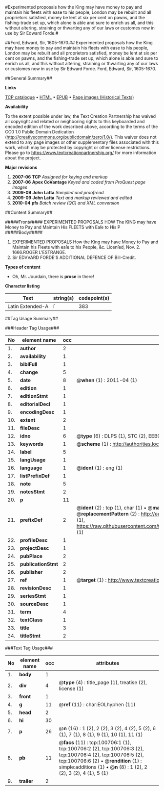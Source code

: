 #Experimented proposals how the King may have money to pay and maintain his fleets with ease to his people, London may be rebuilt and all proprietors satisfied, money be lent at six per cent on pawns, and the fishing-trade set up, which alone is able and sure to enrich us all, and this without altering, straining or thwarting any of our laws or customes now in use by Sir Edward Forde.#

##Ford, Edward, Sir, 1605-1670.##
Experimented proposals how the King may have money to pay and maintain his fleets with ease to his people, London may be rebuilt and all proprietors satisfied, money be lent at six per cent on pawns, and the fishing-trade set up, which alone is able and sure to enrich us all, and this without altering, straining or thwarting any of our laws or customes now in use by Sir Edward Forde.
Ford, Edward, Sir, 1605-1670.

##General Summary##

**Links**

[TCP catalogue](http://www.ota.ox.ac.uk/tcp/)  • 
[HTML](http://tei.it.ox.ac.uk/tcp/Texts-HTML/free/A39/A39938.html)  • 
[EPUB](http://tei.it.ox.ac.uk/tcp/Texts-EPUB/free/A39/A39938.epub) • 
[Page images (Historical Texts)](https://historicaltexts.jisc.ac.uk/eebo-13593674e)

**Availability**

To the extent possible under law, the Text Creation Partnership has waived all copyright and related or neighboring rights to this keyboarded and encoded edition of the work described above, according to the terms of the CC0 1.0 Public Domain Dedication (http://creativecommons.org/publicdomain/zero/1.0/). This waiver does not extend to any page images or other supplementary files associated with this work, which may be protected by copyright or other license restrictions. Please go to https://www.textcreationpartnership.org/ for more information about the project.

**Major revisions**

1. __2007-06__ __TCP__ *Assigned for keying and markup*
1. __2007-06__ __Apex CoVantage__ *Keyed and coded from ProQuest page images*
1. __2009-09__ __John Latta__ *Sampled and proofread*
1. __2009-09__ __John Latta__ *Text and markup reviewed and edited*
1. __2010-04__ __pfs__ *Batch review (QC) and XML conversion*

##Content Summary##

#####Front#####
EXPERIMENTED PROPOSALS HOW The KING may have Money to Pay and Maintain His FLEETS with Eaſe to His P
#####Body#####

1. EXPERIMENTED PROPOSALS How the King may have Money to Pay and Maintain his Fleets with eaſe to his People, &c.
Licenſed, Nov. 2. 1666.ROGER L'ESTRANGE.
1. Sir EDVVARD FORDE'S ADDITIONAL DEFENCE OF Bill-Credit.

**Types of content**

  * Oh, Mr. Jourdain, there is **prose** in there!

**Character listing**


|Text|string(s)|codepoint(s)|
|---|---|---|
|Latin Extended-A|ſ|383|

##Tag Usage Summary##

###Header Tag Usage###

|No|element name|occ|attributes|
|---|---|---|---|
|1.|__author__|2||
|2.|__availability__|1||
|3.|__biblFull__|1||
|4.|__change__|5||
|5.|__date__|8| @__when__ (1) : 2011-04 (1)|
|6.|__edition__|1||
|7.|__editionStmt__|1||
|8.|__editorialDecl__|1||
|9.|__encodingDesc__|1||
|10.|__extent__|2||
|11.|__fileDesc__|1||
|12.|__idno__|6| @__type__ (6) : DLPS (1), STC (2), EEBO-CITATION (1), OCLC (1), VID (1)|
|13.|__keywords__|1| @__scheme__ (1) : http://authorities.loc.gov/ (1)|
|14.|__label__|5||
|15.|__langUsage__|1||
|16.|__language__|1| @__ident__ (1) : eng (1)|
|17.|__listPrefixDef__|1||
|18.|__note__|5||
|19.|__notesStmt__|2||
|20.|__p__|11||
|21.|__prefixDef__|2| @__ident__ (2) : tcp (1), char (1)  •  @__matchPattern__ (2) : ([0-9\-]+):([0-9IVX]+) (1), (.+) (1)  •  @__replacementPattern__ (2) : http://eebo.chadwyck.com/downloadtiff?vid=$1&page=$2 (1), https://raw.githubusercontent.com/textcreationpartnership/Texts/master/tcpchars.xml#$1 (1)|
|22.|__profileDesc__|1||
|23.|__projectDesc__|1||
|24.|__pubPlace__|2||
|25.|__publicationStmt__|2||
|26.|__publisher__|2||
|27.|__ref__|1| @__target__ (1) : http://www.textcreationpartnership.org/docs/. (1)|
|28.|__revisionDesc__|1||
|29.|__seriesStmt__|1||
|30.|__sourceDesc__|1||
|31.|__term__|4||
|32.|__textClass__|1||
|33.|__title__|3||
|34.|__titleStmt__|2||


###Text Tag Usage###

|No|element name|occ|attributes|
|---|---|---|---|
|1.|__body__|1||
|2.|__div__|4| @__type__ (4) : title_page (1), treatise (2), license (1)|
|3.|__front__|1||
|4.|__g__|11| @__ref__ (11) : char:EOLhyphen (11)|
|5.|__head__|2||
|6.|__hi__|30||
|7.|__p__|26| @__n__ (16) : 1 (2), 2 (2), 3 (2), 4 (2), 5 (2), 6 (1), 7 (1), 8 (1), 9 (1), 10 (1), 11 (1)|
|8.|__pb__|11| @__facs__ (11) : tcp:100706:1 (1), tcp:100706:2 (2), tcp:100706:3 (2), tcp:100706:4 (2), tcp:100706:5 (2), tcp:100706:6 (2)  •  @__rendition__ (1) : simple:additions (1)  •  @__n__ (8) : 1 (2), 2 (2), 3 (2), 4 (1), 5 (1)|
|9.|__trailer__|2||

